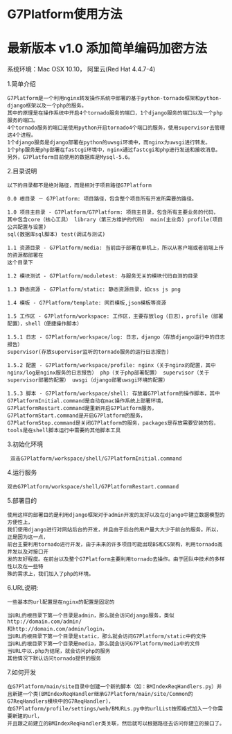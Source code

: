 # G7Platform使用方法

# 最新版本 v1.0 添加简单编码加密方法

系统环境：Mac OSX 10.10， 阿里云(Red Hat 4.4.7-4)

1.简单介绍

	G7Platform是一个利用nginx转发操作系统中部署的基于python-tornado框架和python-django框架以及一个php的服务。
	其中的原理是在操作系统中开启4个tornado服务的端口，1个django服务的端口以及一个php服务的端口。
	4个tornado服务的端口是使用python开启tornado4个端口的服务，使用supervisor去管理这4个进程。
	1个django服务是django部署在python的uwsgi环境中，而nginx为uwsgi进行转发。
	1个php服务是php部署在fastcgi环境中，nginx通过fastcgi和php进行发送和接收消息。
	另外，G7Platform目前使用的数据库是Mysql-5.6。

2.目录说明

	以下的目录都不是绝对路径，而是相对于项目路径G7Platform

	0.0 根目录 － G7Platform: 项目路径，包含整个项目所有开发所需要的路径。

	1.0 项目主目录 - G7Platform/G7Platform: 项目主目录，包含所有主要业务的代码，
	其中包含core（核心工具） library（第三方维护的代码） main(主业务) profile(项目公共配置与设置) 
	sql(数据库sql脚本) test(调试与测试)

	1.1 资源目录 - G7Platform/media: 当前由于部署在单机上，所以从客户端或者前端上传的资源都部署在
	这个目录下

	1.2 模块测试 - G7Platform/moduletest: 与服务无关的模块代码自测的目录

	1.3 静态资源 - G7Platform/static: 静态资源目录，如css js png

	1.4 模板 - G7Platform/template: 网页模板,json模板等资源

	1.5 工作区 - G7Platform/workspace: 工作区，主要存放log（日志），profile（部署配置），shell（便捷操作脚本）

	1.5.1 日志 - G7Platform/workspace/log: 日志，django（存放django运行中的日志报告） 
	supervisor(存放supervisor监听的tornado服务的运行日志报告)

	1.5.2 配置 - G7Platform/workspace/profile: nginx（关于nginx的配置，其中nginx/log是nginx服务的日志报告） php（关于php部署配置） supervisor（关于supervisor部署的配置） uwsgi（django部署uwsgi环境的配置）

	1.5.3 脚本 - G7Platform/workspace/shell: 存放着G7Platform的操作脚本，其中G7PlatformInitial.command是自动在mac操作系统上部署环境，G7PlatformRestart.command是重新开启G7Platform服务，G7PlatformStart.command是开启G7Platform的服务，
	G7PlatformStop.command是关闭G7Platform的服务，packages是存放需要安装的包，
	tools是在shell脚本运行中需要的其他脚本工具

3.初始化环境
	 
	 双击G7Platform/workspace/shell/G7PlatformInitial.command


4.运行服务
	
	双击G7Platform/workspace/shell/G7PlatformRestart.command

5.部署目的

	使用这样的部署目的是利用django框架对于admin开发的友好以及在django中建立数据模型的方便性上，
	我们使用django进行对网站后台的开发，并且由于后台的用户量大大少于前台的服务。所以，正是因为这一点，
	前台主要利用tornado进行开发，由于未来的许多项目可能出现BS和CS架构，利用tornado高并发以及对接口开
	发的友好程度。在前台以及整个G7Platform主要利用tornado去操作。由于团队中技术的多样性以及在一些特
	殊的需求上，我们加入了php的环境。

6.URL说明:
	
	一些基本的url配置是在nginx的配置是固定的

	当URL的根目录下第一个目录是admin，那么就会访问django服务，类似http://domain.com/admin/
	和http://domain.com/admin/login，
	当URL的根目录下第一个目录是static，那么就会访问G7Platform/static中的文件
	当URL的根目录下第一个目录是media，那么就会访问G7Platform/media中的文件
	当URL中以.php为结尾，就会访问php的服务
	其他情况下默认访问tornado提供的服务

7.如何开发

	在G7Platform/main/site目录中创建一个新的脚本（如：BMIndexReqHandlers.py）并且新建一个类(BMIndexReqHandler继承G7Platform/main/site/Common的G7ReqHandlers模块中的G7ReqHandler)，
	在G7Platform/profile/settings/web/BMURLs.py中的urlList按照格式加入一个你需要新建的url，
	并且跟之前建立的BMIndexReqHandler类关联，然后就可以根据路径去访问你建立的接口了。





